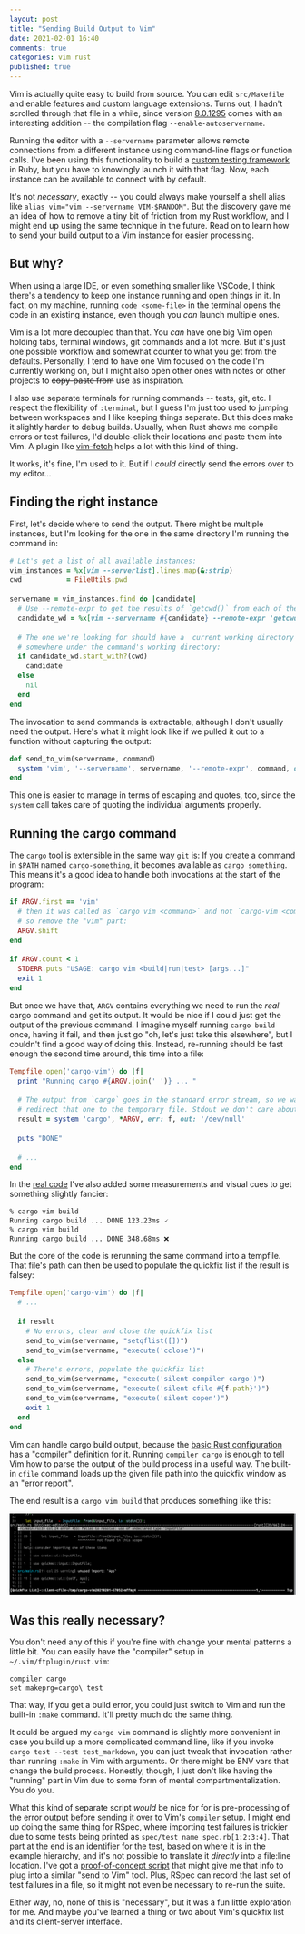 ```yaml
---
layout: post
title: "Sending Build Output to Vim"
date: 2021-02-01 16:40
comments: true
categories: vim rust
published: true
---
```


Vim is actually quite easy to build from source. You can edit `src/Makefile` and enable features and custom language extensions. Turns out, I hadn't scrolled through that file in a while, since version [8.0.1295](https://github.com/vim/vim/commit/e42a6d250907e278707753d7d1ba91ffc2471db0) comes with an interesting addition -- the compilation flag `--enable-autoservername`.

Running the editor with a `--servername` parameter allows remote connections from a different instance using command-line flags or function calls. I've been using this functionality to build a [custom testing framework](https://github.com/AndrewRadev/vimrunner) in Ruby, but you have to knowingly launch it with that flag. Now, each instance can be available to connect with by default.

It's not *necessary*, exactly -- you could always make yourself a shell alias like `alias vim="vim --servername VIM-$RANDOM"`. But the discovery gave me an idea of how to remove a tiny bit of friction from my Rust workflow, and I might end up using the same technique in the future. Read on to learn how to send your build output to a Vim instance for easier processing.

<!-- more -->

## But why?

When using a large IDE, or even something smaller like VSCode, I think there's a tendency to keep one instance running and open things in it. In fact, on my machine, running `code <some-file>` in the terminal opens the code in an existing instance, even though you *can* launch multiple ones.

Vim is a lot more decoupled than that. You *can* have one big Vim open holding tabs, terminal windows, git commands and a lot more. But it's just one possible workflow and somewhat counter to what you get from the defaults. Personally, I tend to have one Vim focused on the code I'm currently working on, but I might also open other ones with notes or other projects to ~~copy-paste from~~ use as inspiration.

I also use separate terminals for running commands -- tests, git, etc. I respect the flexibility of `:terminal`, but I guess I'm just too used to jumping between workspaces and I like keeping things separate. But this does make it slightly harder to debug builds. Usually, when Rust shows me compile errors or test failures, I'd double-click their locations and paste them into Vim. A plugin like [vim-fetch](https://github.com/wsdjeg/vim-fetch) helps a lot with this kind of thing.

It works, it's fine, I'm used to it. But if I *could* directly send the errors over to my editor...

## Finding the right instance

First, let's decide where to send the output. There might be multiple instances, but I'm looking for the one in the same directory I'm running the command in:

``` ruby
# Let's get a list of all available instances:
vim_instances = %x[vim --serverlist].lines.map(&:strip)
cwd           = FileUtils.pwd

servername = vim_instances.find do |candidate|
  # Use --remote-expr to get the results of `getcwd()` from each of the Vims:
  candidate_wd = %x[vim --servername #{candidate} --remote-expr 'getcwd()'].strip

  # The one we're looking for should have a  current working directory that's
  # somewhere under the command's working directory:
  if candidate_wd.start_with?(cwd)
    candidate
  else
    nil
  end
end
```

The invocation to send commands is extractable, although I don't usually need the output. Here's what it might look like if we pulled it out to a function without capturing the output:

``` ruby
def send_to_vim(servername, command)
  system 'vim', '--servername', servername, '--remote-expr', command, out: '/dev/null'
end
```

This one is easier to manage in terms of escaping and quotes, too, since the `system` call takes care of quoting the individual arguments properly.

## Running the cargo command

The `cargo` tool is extensible in the same way `git` is: If you create a command in `$PATH` named `cargo-something`, it becomes available as `cargo something`. This means it's a good idea to handle both invocations at the start of the program:

``` ruby
if ARGV.first == 'vim'
  # then it was called as `cargo vim <command>` and not `cargo-vim <command>`,
  # so remove the "vim" part:
  ARGV.shift
end

if ARGV.count < 1
  STDERR.puts "USAGE: cargo vim <build|run|test> [args...]"
  exit 1
end
```

But once we have that, `ARGV` contains everything we need to run the *real* cargo command and get its output. It would be nice if I could just get the output of the previous command. I imagine myself running `cargo build` once, having it fail, and then just go "oh, let's just take this elsewhere", but I couldn't find a good way of doing this. Instead, re-running should be fast enough the second time around, this time into a file:

``` ruby
Tempfile.open('cargo-vim') do |f|
  print "Running cargo #{ARGV.join(' ')} ... "

  # The output from `cargo` goes in the standard error stream, so we want to
  # redirect that one to the temporary file. Stdout we don't care about much.
  result = system 'cargo', *ARGV, err: f, out: '/dev/null'

  puts "DONE"

  # ...
end
```

In the [real code](https://github.com/AndrewRadev/scripts/blob/c352c9e5bb42adb4435282e851ae4e98e319bfd0/bin/cargo-vim) I've also added some measurements and visual cues to get something slightly fancier:

```
% cargo vim build
Running cargo build ... DONE 123.23ms 🗸
% cargo vim build
Running cargo build ... DONE 348.68ms ❌
```

But the core of the code is rerunning the same command into a tempfile. That file's path can then be used to populate the quickfix list if the result is falsey:

``` ruby
Tempfile.open('cargo-vim') do |f|
  # ...

  if result
    # No errors, clear and close the quickfix list
    send_to_vim(servername, "setqflist([])")
    send_to_vim(servername, "execute('cclose')")
  else
    # There's errors, populate the quickfix list
    send_to_vim(servername, "execute('silent compiler cargo')")
    send_to_vim(servername, "execute('silent cfile #{f.path}')")
    send_to_vim(servername, "execute('silent copen')")
    exit 1
  end
end
```

Vim can handle cargo build output, because the [basic Rust configuration](https://github.com/rust-lang/rust.vim) has a "compiler" definition for it. Running `compiler cargo` is enough to tell Vim how to parse the output of the build process in a useful way. The built-in `cfile` command loads up the given file path into the quickfix window as an "error report".

The end result is a `cargo vim build` that produces something like this:

![Build output in the quickfix window](/images/cargo-quickfix.png)

## Was this really necessary?

You don't need any of this if you're fine with change your mental patterns a little bit. You can easily have the "compiler" setup in `~/.vim/ftplugin/rust.vim`:

``` vim
compiler cargo
set makeprg=cargo\ test
```

That way, if you get a build error, you could just switch to Vim and run the built-in `:make` command. It'll pretty much do the same thing.

It could be argued my `cargo vim` command is slightly more convenient in case you build up a more complicated command line, like if you invoke `cargo test --test test_markdown`, you can just tweak that invocation rather than running `:make` in Vim with arguments. Or there might be ENV vars that change the build process. Honestly, though, I just don't like having the "running" part in Vim due to some form of mental compartmentalization. You do you.

What this kind of separate script *would* be nice for for is pre-processing of the error output before sending it over to Vim's `compiler` setup. I might end up doing the same thing for RSpec, where importing test failures is trickier due to some tests being printed as `spec/test_name_spec.rb[1:2:3:4]`. That part at the end is an identifier for the test, based on where it is in the example hierarchy, and it's not possible to translate it *directly* into a file:line location. I've got a [proof-of-concept script](https://github.com/AndrewRadev/scripts/blob/c352c9e5bb42adb4435282e851ae4e98e319bfd0/bin/rspec-translate) that might give me that info to plug into a similar "send to Vim" tool. Plus, RSpec can record the last set of test failures in a file, so it might not even be necessary to re-run the suite.

Either way, no, none of this is "necessary", but it was a fun little exploration for me. And maybe you've learned a thing or two about Vim's quickfix list and its client-server interface.
